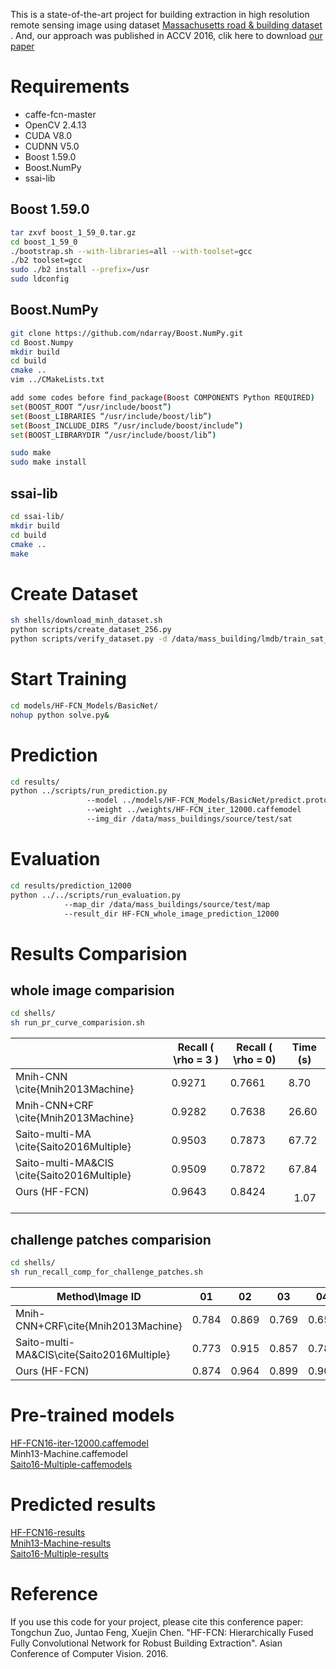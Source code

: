 This is a state-of-the-art project for building extraction in high resolution remote sensing image using dataset [Massachusetts road & building dataset](https://www.cs.toronto.edu/~vmnih/data/) . And, our approach was published in ACCV 2016, clik here to download [our paper](https://github.com/tczuo/HF-FCN-for-Robust-Building-Extraction/blob/master/paper/accv2016submission.pdf)

# Requirements
- caffe-fcn-master
- OpenCV 2.4.13
- CUDA V8.0
- CUDNN V5.0
- Boost 1.59.0
- Boost.NumPy
- ssai-lib

## Boost 1.59.0
```sh
tar zxvf boost_1_59_0.tar.gz 
cd boost_1_59_0 
./bootstrap.sh --with-libraries=all --with-toolset=gcc 
./b2 toolset=gcc 
sudo ./b2 install --prefix=/usr 
sudo ldconfig
```

## Boost.NumPy
```sh
git clone https://github.com/ndarray/Boost.NumPy.git 
cd Boost.Numpy  
mkdir build 
cd build 
cmake ..   
vim ../CMakeLists.txt   

add some codes before find_package(Boost COMPONENTS Python REQUIRED)  
set(BOOST_ROOT “/usr/include/boost”) 
set(Boost_LIBRARIES “/usr/include/boost/lib”)   
set(Boost_INCLUDE_DIRS “/usr/include/boost/include”) 
set(BOOST_LIBRARYDIR “/usr/include/boost/lib”) 

sudo make 
sudo make install 
```
## ssai-lib
```sh
cd ssai-lib/
mkdir build
cd build
cmake ..
make 
```
# Create Dataset
```sh
sh shells/download_minh_dataset.sh  
python scripts/create_dataset_256.py  
python scripts/verify_dataset.py -d /data/mass_building/lmdb/train_sat_256 
```  
# Start Training
```sh
cd models/HF-FCN_Models/BasicNet/  
nohup python solve.py& 
```

# Prediction
```sh
cd results/  
python ../scripts/run_prediction.py 
				 --model ../models/HF-FCN_Models/BasicNet/predict.prototxt  
				 --weight ../weights/HF-FCN_iter_12000.caffemodel  
				 --img_dir /data/mass_buildings/source/test/sat  
```
# Evaluation
```sh
cd results/prediction_12000   
python ../../scripts/run_evaluation.py   
			--map_dir /data/mass_buildings/source/test/map   
			--result_dir HF-FCN_whole_image_prediction_12000
```

# Results Comparision
## whole image comparision
```sh
cd shells/
sh run_pr_curve_comparision.sh
```
|                                                | Recall ( \rho = 3 ) | Recall ( \rho = 0) | Time (s) |
|------------------------------------------------|---------------------|---------------------|----------|
| Mnih-CNN \cite{Mnih2013Machine}                | 0.9271              | 0.7661              | 8.70     |
| Mnih-CNN+CRF \cite{Mnih2013Machine}            | 0.9282              | 0.7638              | 26.60    |
| Saito-multi-MA \cite{Saito2016Multiple}        | 0.9503              | 0.7873              | 67.72    |
| Saito-multi-MA&CIS \cite{Saito2016Multiple} | 0.9509              | 0.7872              | 67.84    |
| Ours (HF-FCN)                                  | 0.9643              | 0.8424              |   1.07   |

## challenge patches comparision
```sh
cd shells/
sh run_recall_comp_for_challenge_patches.sh
```
| Method\Image ID                                      | 01             | 02             | 03             | 04             | 05             | 06             | 07             | mean           |
|-----------------------------------------------|----------------|----------------|----------------|----------------|----------------|----------------|----------------|----------------|
| Mnih-CNN+CRF\cite\{Mnih2013Machine\}          | 0.784          | 0.869          | 0.769          | 0.653          | 0.893          | 0.764          | 0.800          | 0.784          |
| Saito-multi-MA\&CIS\cite\{Saito2016Multiple\} | 0.773          | 0.915          | 0.857          | 0.789          | 0.945          | 0.773          | 0.830          | 0.851          |
| Ours (HF-FCN)                        | 0.874 | 0.964 | 0.899 | 0.901 | 0.986 | 0.840| 0.851 | 0.911 |


# Pre-trained models
[HF-FCN16-iter-12000.caffemodel](https://github.com/tczuo/HF-FCN-for-Robust-Building-Extraction/tree/master/weights) <br />
Minh13-Machine.caffemodel   <br />
[Saito16-Multiple-caffemodels](https://github.com/mitmul/ssai-cnn/wiki/Pre-trained-models)

# Predicted results
[HF-FCN16-results](https://github.com/tczuo/HF-FCN-for-Robust-Building-Extraction/tree/master/results/whole_image_results/Zuo-HF-FCN-ACCV16)   <br />
[Mnih13-Machine-results](https://github.com/tczuo/HF-FCN-for-Robust-Building-Extraction/tree/master/results/whole_image_results/Mnih-Machine-PHDthesis13)   <br />
[Saito16-Multiple-results](https://github.com/mitmul/ssai-cnn/wiki/Predicted-results)

# Reference
If you use this code for your project, please cite this conference paper:  <br />
Tongchun Zuo, Juntao Feng, Xuejin Chen. "HF-FCN: Hierarchically Fused Fully Convolutional Network for Robust Building Extraction". Asian Conference of Computer Vision. 2016. 

